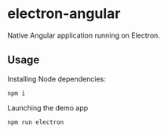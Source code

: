 # electron-angular
Native Angular application running on Electron.

## Usage
Installing Node dependencies:
```
npm i
```

Launching the demo app
```
npm run electron
```